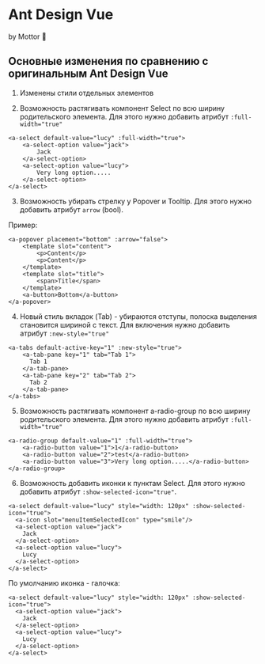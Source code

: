 # Ant Design Vue

by Mottor 💪

## Основные изменения по сравнению с оригинальным Ant Design Vue

1. Изменены стили отдельных элементов

2. Возможность растягивать компонент Select по всю ширину родительского элемента. Для этого нужно добавить атрибут `:full-width="true"`

```
<a-select default-value="lucy" :full-width="true">
    <a-select-option value="jack">
        Jack
    </a-select-option>
    <a-select-option value="lucy">
        Very long option.....
    </a-select-option>
</a-select>
```

3. Возможность убирать стрелку у Popover и Tooltip. Для этого нужно добавить атрибут `arrow` (bool).

Пример:

```
<a-popover placement="bottom" :arrow="false">
    <template slot="content">
        <p>Content</p>
        <p>Content</p>
    </template>
    <template slot="title">
        <span>Title</span>
    </template>
    <a-button>Bottom</a-button>
</a-popover>
```

4. Новый стиль вкладок (Tab) - убираются отступы, полоска выделения становится шириной с текст. Для включения нужно добавить атрибут `:new-style="true"`

```
<a-tabs default-active-key="1" :new-style="true">
    <a-tab-pane key="1" tab="Tab 1">
      Tab 1
    </a-tab-pane>
    <a-tab-pane key="2" tab="Tab 2">
      Tab 2
    </a-tab-pane>
</a-tabs>
```

5. Возможность растягивать компонент a-radio-group по всю ширину родительского элемента. Для этого нужно добавить атрибут `:full-width="true"`

```
<a-radio-group default-value="1" :full-width="true">
    <a-radio-button value="1">1</a-radio-button>
    <a-radio-button value="2">test</a-radio-button>
    <a-radio-button value="3">Very long option.....</a-radio-button>
</a-radio-group>
```

6. Возможность добавить иконки к пунктам Select. Для этого нужно добавить атрибут `:show-selected-icon="true"`.

```
<a-select default-value="lucy" style="width: 120px" :show-selected-icon="true">
  <a-icon slot="menuItemSelectedIcon" type="smile"/>
  <a-select-option value="jack">
    Jack
  </a-select-option>
  <a-select-option value="lucy">
    Lucy
  </a-select-option>
</a-select>
```

По умолчанию иконка - галочка:

```
<a-select default-value="lucy" style="width: 120px" :show-selected-icon="true">
  <a-select-option value="jack">
    Jack
  </a-select-option>
  <a-select-option value="lucy">
    Lucy
  </a-select-option>
</a-select>
```
